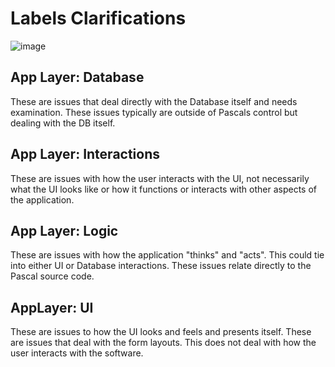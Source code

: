 # Labels Clarifications

![image](https://github.com/user-attachments/assets/b114cd65-9e4e-482a-b023-4b0a45ff3b30)

## App Layer: Database
These are issues that deal directly with the Database itself and needs examination.  These issues typically are outside of Pascals control but dealing with the DB itself.

## App Layer: Interactions
These are issues with how the user interacts with the UI, not necessarily what the UI looks like or how it functions or interacts with other aspects of the application.

## App Layer: Logic
These are issues with how the application "thinks" and "acts".  This could tie into either UI or Database interactions.  These issues relate directly to the Pascal source code.

## AppLayer: UI
These are issues to how the UI looks and feels and presents itself.  These are issues that deal with the form layouts.  This does not deal with how the user interacts with the software.
